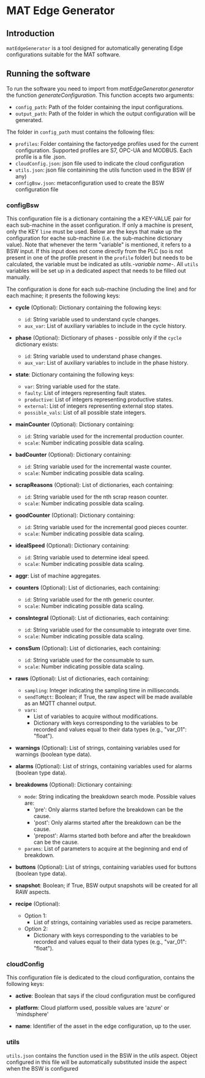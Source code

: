 # MAT Edge Generator

## Introduction

`matEdgeGenerator` is a tool designed for automatically generating Edge configurations suitable for the MAT software.

## Running the software

To run the software you need to import from *matEdgeGenerator.generator* the function *generateConfiguration*. This function accepts two arguments:
  - `config_path`: Path of the folder containing the input configurations.
  - `output_path`: Path of the folder in which the output configuration will be generated.

The folder in `config_path` must contains the following files:
  - `profiles`: Folder containing the factoryedge profiles used for the current configuration. Supported profiles are S7, OPC-UA and MODBUS. Each profile is a file .json.
  - `cloudConfig.json`: json file used to indicate the cloud configuration
  - `utils.json`: json file containining the utils function used in the BSW (if any)
  - `configBsw.json`: metaconfiguration used to create the BSW configuration file

### configBsw

This configuration file is a dictionary containing the a KEY-VALUE pair for each sub-machine in the asset configuration. If only a machine is present, only the KEY `line` must be used.
Below are the keys that make up the configuration for eache sub-machine (i.e. the sub-machine dictionary value). Note that whenever the term "variable" is mentioned, it refers to a BSW input. If this input does not come directly from the PLC (so is not present in one of the profile present in the `profile` folder) but needs to be calculated, the variable must be indicated as *utils.-variable name-*. All `utils` variables will be set up in a dedicated aspect that needs to be filled out manually.

The configuration is done for each sub-machine (including the line) and for each machine; it presents the following keys:

- **cycle** (Optional): Dictionary containing the following keys:
  - `id`: String variable used to understand cycle changes.
  - `aux_var`: List of auxiliary variables to include in the cycle history.

- **phase** (Optional): Dictionary of phases - possible only if the `cycle` dictionary exists:
  - `id`: String variable used to understand phase changes.
  - `aux_var`: List of auxiliary variables to include in the phase history.

- **state**: Dictionary containing the following keys:
  - `var`: String variable used for the state.
  - `faulty`: List of integers representing fault states.
  - `productive`: List of integers representing productive states.
  - `external`: List of integers representing external stop states.
  - `possible_vals`: List of all possible state integers.

- **mainCounter** (Optional): Dictionary containing:
  - `id`: String variable used for the incremental production counter.
  - `scale`: Number indicating possible data scaling.

- **badCounter** (Optional): Dictionary containing:
  - `id`: String variable used for the incremental waste counter.
  - `scale`: Number indicating possible data scaling.

- **scrapReasons** (Optional): List of dictionaries, each containing:
  - `id`: String variable used for the nth scrap reason counter.
  - `scale`: Number indicating possible data scaling.

- **goodCounter** (Optional): Dictionary containing:
  - `id`: String variable used for the incremental good pieces counter.
  - `scale`: Number indicating possible data scaling.

- **idealSpeed** (Optional): Dictionary containing:
  - `id`: String variable used to determine ideal speed.
  - `scale`: Number indicating possible data scaling.

- **aggr**: List of machine aggregates.

- **counters** (Optional): List of dictionaries, each containing:
  - `id`: String variable used for the nth generic counter.
  - `scale`: Number indicating possible data scaling.

- **consIntegral** (Optional): List of dictionaries, each containing:
  - `id`: String variable used for the consumable to integrate over time.
  - `scale`: Number indicating possible data scaling.

- **consSum** (Optional): List of dictionaries, each containing:
  - `id`: String variable used for the consumable to sum.
  - `scale`: Number indicating possible data scaling.

- **raws** (Optional): List of dictionaries, each containing:
  - `sampling`: Integer indicating the sampling time in milliseconds.
  - `sendToMqtt`: Boolean; if True, the raw aspect will be made available as an MQTT channel output.
  - `vars`: 
    - List of variables to acquire without modifications.
    - Dictionary with keys corresponding to the variables to be recorded and values equal to their data types (e.g., "var_01": "float").

- **warnings** (Optional): List of strings, containing variables used for warnings (boolean type data).

- **alarms** (Optional): List of strings, containing variables used for alarms (boolean type data).

- **breakdowns** (Optional): Dictionary containing:
  - `mode`: String indicating the breakdown search mode. Possible values are:
    - 'pre': Only alarms started before the breakdown can be the cause.
    - 'post': Only alarms started after the breakdown can be the cause.
    - 'prepost': Alarms started both before and after the breakdown can be the cause.
  - `params`: List of parameters to acquire at the beginning and end of breakdown.

- **buttons** (Optional): List of strings, containing variables used for buttons (boolean type data).

- **snapshot**: Boolean; if True, BSW output snapshots will be created for all RAW aspects.

- **recipe** (Optional): 
  - Option 1:
    - List of strings, containing variables used as recipe parameters.
  - Option 2:
    - Dictionary with keys corresponding to the variables to be recorded and values equal to their data types (e.g., "var_01": "float").

### cloudConfig

This configuration file is dedicated to the cloud configuration, contains the following keys:

- **active**: Boolean that says if the cloud configuration must be configured

- **platform**: Cloud platform used, possible values are 'azure' or 'mindsphere'

- **name**: Identifier of the asset in the edge configuration, up to the user.


### utils

`utils.json` contains the function used in the BSW in the  *utils* aspect. Object configured in this file will be automatically substituted inside the aspect when the BSW is configured